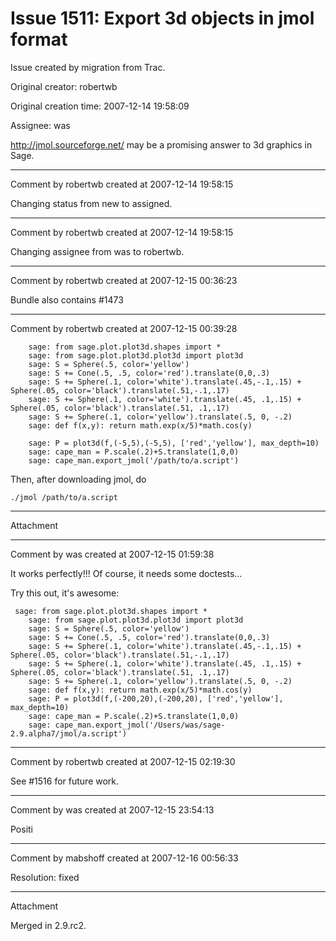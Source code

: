 # Issue 1511: Export 3d objects in jmol format

Issue created by migration from Trac.

Original creator: robertwb

Original creation time: 2007-12-14 19:58:09

Assignee: was

http://jmol.sourceforge.net/ may be a promising answer to 3d graphics in Sage. 


---

Comment by robertwb created at 2007-12-14 19:58:15

Changing status from new to assigned.


---

Comment by robertwb created at 2007-12-14 19:58:15

Changing assignee from was to robertwb.


---

Comment by robertwb created at 2007-12-15 00:36:23

Bundle also contains #1473


---

Comment by robertwb created at 2007-12-15 00:39:28


```
    sage: from sage.plot.plot3d.shapes import *
    sage: from sage.plot.plot3d.plot3d import plot3d
    sage: S = Sphere(.5, color='yellow')
    sage: S += Cone(.5, .5, color='red').translate(0,0,.3)
    sage: S += Sphere(.1, color='white').translate(.45,-.1,.15) + Sphere(.05, color='black').translate(.51,-.1,.17)
    sage: S += Sphere(.1, color='white').translate(.45, .1,.15) + Sphere(.05, color='black').translate(.51, .1,.17)
    sage: S += Sphere(.1, color='yellow').translate(.5, 0, -.2)
    sage: def f(x,y): return math.exp(x/5)*math.cos(y)
```


```
    sage: P = plot3d(f,(-5,5),(-5,5), ['red','yellow'], max_depth=10)
    sage: cape_man = P.scale(.2)+S.translate(1,0,0)
    sage: cape_man.export_jmol('/path/to/a.script')
```

Then, after downloading jmol, do 

```
./jmol /path/to/a.script
```



---

Attachment


---

Comment by was created at 2007-12-15 01:59:38

It works perfectly!!! Of course, it needs some doctests...

Try this out, it's awesome:

```
 sage: from sage.plot.plot3d.shapes import *
    sage: from sage.plot.plot3d.plot3d import plot3d
    sage: S = Sphere(.5, color='yellow')
    sage: S += Cone(.5, .5, color='red').translate(0,0,.3)
    sage: S += Sphere(.1, color='white').translate(.45,-.1,.15) + Sphere(.05, color='black').translate(.51,-.1,.17)
    sage: S += Sphere(.1, color='white').translate(.45, .1,.15) + Sphere(.05, color='black').translate(.51, .1,.17)
    sage: S += Sphere(.1, color='yellow').translate(.5, 0, -.2)
    sage: def f(x,y): return math.exp(x/5)*math.cos(y)
    sage: P = plot3d(f,(-200,20),(-200,20), ['red','yellow'], max_depth=10)
    sage: cape_man = P.scale(.2)+S.translate(1,0,0)
    sage: cape_man.export_jmol('/Users/was/sage-2.9.alpha7/jmol/a.script')
```



---

Comment by robertwb created at 2007-12-15 02:19:30

See #1516 for future work.


---

Comment by was created at 2007-12-15 23:54:13

Positi


---

Comment by mabshoff created at 2007-12-16 00:56:33

Resolution: fixed


---

Attachment

Merged in 2.9.rc2.
